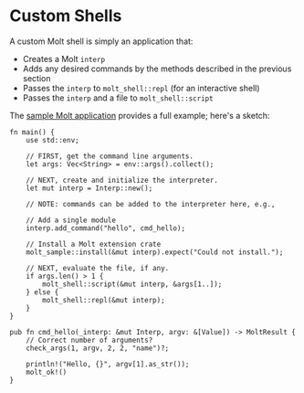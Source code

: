 # Custom Shells

A custom Molt shell is simply an application that:

* Creates a Molt `interp`
* Adds any desired commands by the methods described in the previous section
* Passes the `interp` to `molt_shell::repl` (for an interactive shell)
* Passes the `interp` and a file to `molt_shell::script`

The [sample Molt application](https://github.com/wduquette/molt-sample) provides a full
example; here's a sketch:

```
fn main() {
    use std::env;

    // FIRST, get the command line arguments.
    let args: Vec<String> = env::args().collect();

    // NEXT, create and initialize the interpreter.
    let mut interp = Interp::new();

    // NOTE: commands can be added to the interpreter here, e.g.,

    // Add a single module
    interp.add_command("hello", cmd_hello);

    // Install a Molt extension crate
    molt_sample::install(&mut interp).expect("Could not install.");

    // NEXT, evaluate the file, if any.
    if args.len() > 1 {
        molt_shell::script(&mut interp, &args[1..]);
    } else {
        molt_shell::repl(&mut interp);
    }
}

pub fn cmd_hello(_interp: &mut Interp, argv: &[Value]) -> MoltResult {
    // Correct number of arguments?
    check_args(1, argv, 2, 2, "name")?;

    println!("Hello, {}", argv[1].as_str());
    molt_ok!()
}
```
